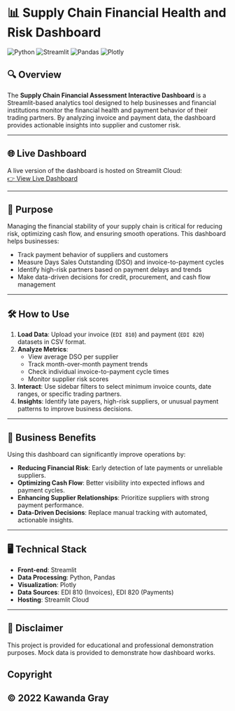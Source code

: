 # 📊 Supply Chain Financial Health and Risk Dashboard

![Python](https://img.shields.io/badge/Python-3.13.5-blue)
![Streamlit](https://img.shields.io/badge/Streamlit-1.48.1-orange)
![Pandas](https://img.shields.io/badge/Pandas-2.3.1-blue)
![Plotly](https://img.shields.io/badge/Plotly-6.3.0-purple)

## 🔍 Overview
The **Supply Chain Financial Assessment Interactive Dashboard** is a Streamlit-based analytics tool designed to help businesses and financial institutions monitor the financial health and payment behavior of their trading partners. By analyzing invoice and payment data, the dashboard provides actionable insights into supplier and customer risk.

---

## 🌐 Live Dashboard
A live version of the dashboard is hosted on Streamlit Cloud:  
[👉 View Live Dashboard](https://kawandag.github.io/edi_supply_chain_dashboard/)

---

## 🎯 Purpose
Managing the financial stability of your supply chain is critical for reducing risk, optimizing cash flow, and ensuring smooth operations. This dashboard helps businesses:

- Track payment behavior of suppliers and customers
- Measure Days Sales Outstanding (DSO) and invoice-to-payment cycles
- Identify high-risk partners based on payment delays and trends
- Make data-driven decisions for credit, procurement, and cash flow management

---

## 🛠 How to Use
1. **Load Data**: Upload your invoice (`EDI 810`) and payment (`EDI 820`) datasets in CSV format.  
2. **Analyze Metrics**:
   - View average DSO per supplier
   - Track month-over-month payment trends
   - Check individual invoice-to-payment cycle times
   - Monitor supplier risk scores
3. **Interact**: Use sidebar filters to select minimum invoice counts, date ranges, or specific trading partners.  
4. **Insights**: Identify late payers, high-risk suppliers, or unusual payment patterns to improve business decisions.

---

## 🚀 Business Benefits
Using this dashboard can significantly improve operations by:

- **Reducing Financial Risk**: Early detection of late payments or unreliable suppliers.  
- **Optimizing Cash Flow**: Better visibility into expected inflows and payment cycles.  
- **Enhancing Supplier Relationships**: Prioritize suppliers with strong payment performance.  
- **Data-Driven Decisions**: Replace manual tracking with automated, actionable insights.

---

## 🖥 Technical Stack
- **Front-end**: Streamlit  
- **Data Processing**: Python, Pandas  
- **Visualization**: Plotly  
- **Data Sources**: EDI 810 (Invoices), EDI 820 (Payments)  
- **Hosting**: Streamlit Cloud

---

## 📜 Disclaimer
This project is provided for educational and professional demonstration purposes. Mock data is provided to demonstrate how dashboard works. 

## Copyright
## © 2022 Kawanda Gray


